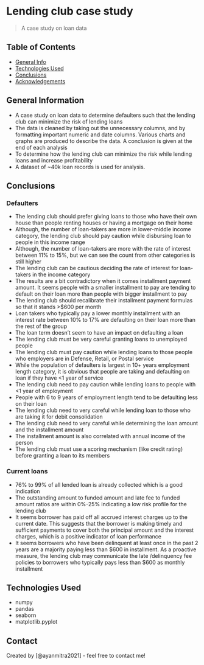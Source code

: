 # Lending club case study
> A case study on loan data 

## Table of Contents
* [General Info](#general-information)
* [Technologies Used](#technologies-used)
* [Conclusions](#conclusions)
* [Acknowledgements](#acknowledgements)

<!-- You can include any other section that is pertinent to your problem -->

## General Information
- A case study on loan data to determine defaulters such that the lending club can minimize the risk of lending loans
- The data is cleaned by taking out the unnecessary columns, and by formatting important numeric and date columns. Various charts and graphs are produced to describe the data. A conclusion is given at the end of each analysis
- To determine how the lending club can minimize the risk while lending loans and increase profitability 
- A dataset of ~40k loan records is used for analysis.

<!-- You don't have to answer all the questions - just the ones relevant to your project. -->

## Conclusions
### Defaulters 
- The lending club should prefer giving loans to those who have their own house than people renting houses or having a mortgage on their home
- Although, the number of loan-takers are more in lower-middle income category, the lending club should pay caution while disbursing loan to people in this income range
- Although, the number of loan-takers are more with the rate of interest between 11% to 15%, but we can see the count from other categories is still higher
- The lending club can be cautious deciding the rate of interest for loan-takers in the income category 
- The results are a bit contradictory when it comes installment payment amount. It seems people with a smaller installment to pay are tending to default on their loan more than people with bigger installment to pay
- The lending club should recalibrate their installment payment formulas so that it stands >$600 per month
- Loan takers who typically pay a lower monthly installment with an interest rate between 10% to 17% are defaulting on their loan more than the rest of the group
- The loan term doesn’t seem to have an impact on defaulting a loan
- The lending club must be very careful granting loans to unemployed people
- The lending club must pay caution while lending loans to those people who employers are in Defense, Retail, or Postal service
- While the population of defaulters is largest in 10+ years employment length category, it is obvious that people are taking and defaulting on loan if they have <1 year of service
- The lending club need to pay caution while lending loans to people with <1 year of employment
- People with 6 to 9 years of employment length tend to be defaulting less on their loan
- The lending club need to very careful while lending loan to those who are taking it for debit consolidation 
- The lending club need to very careful while determining the loan amount and the installment amount 
- The installment amount is also correlated with annual income of the person
- The lending club must use a scoring mechanism (like credit rating) before granting a loan to its members 

### Current loans 
- 76% to 99% of all lended loan is already collected which is a good indication
- The outstanding amount to funded amount and late fee to funded amount ratios are within 0%-25% indicating a low risk profile for the lending club
- It seems borrower has paid off all accrued interest charges up to the current date. This suggests that the borrower is making timely and sufficient payments to cover both the principal amount and the interest charges, which is a positive indicator of loan performance
- It seems borrowers who have been delinquent at least once in the past 2 years are a majority paying less than $600 in installment. As a proactive measure, the lending club may communicate the late /delinquency fee policies to borrowers who typically pays less than $600 as monthly installment



<!-- You don't have to answer all the questions - just the ones relevant to your project. -->


## Technologies Used
- numpy
- pandas
- seaborn
- matplotlib.pyplot

<!-- As the libraries versions keep on changing, it is recommended to mention the version of library used in this project -->


## Contact
Created by [@ayanmitra2021] - feel free to contact me!


<!-- Optional -->
<!-- ## License -->
<!-- This project is open source and available under the [... License](). -->

<!-- You don't have to include all sections - just the one's relevant to your project -->